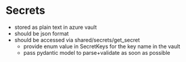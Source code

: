 # Secrets

- stored as plain text in azure vault
- should be json format
- should be accessed via shared/secrets/get_secret
    - provide enum value in SecretKeys for the key name in the vault
    - pass pydantic model to parse+validate as soon as possible